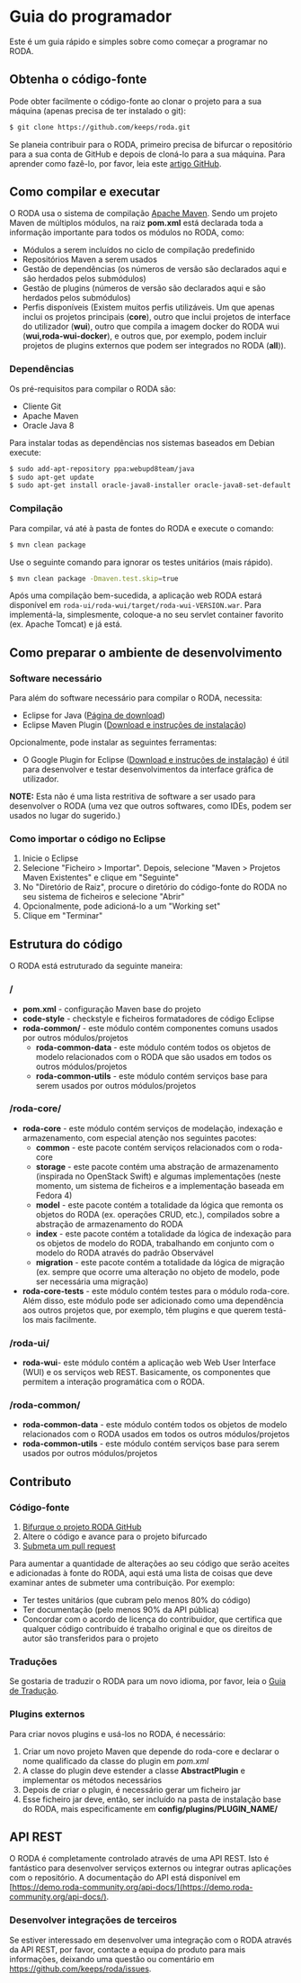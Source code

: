 # Guia do programador

Este é um guia rápido e simples sobre como começar a programar no RODA.

## Obtenha o código-fonte

Pode obter facilmente o código-fonte ao clonar o projeto para a sua máquina (apenas precisa de ter instalado o git):

```bash
$ git clone https://github.com/keeps/roda.git
```

Se planeia contribuir para o RODA, primeiro precisa de bifurcar o repositório para a sua conta de GitHub e depois de cloná-lo para a sua máquina. Para aprender como fazê-lo, por favor, leia este [artigo GitHub](https://help.github.com/articles/fork-a-repo).


<!-- Aviso: alterar este título quebrará as ligações -->
## Como compilar e executar

O RODA usa o sistema de compilação [Apache Maven](http://maven.apache.org/). Sendo um projeto Maven de múltiplos módulos, na raiz **pom.xml** está declarada toda a informação importante para todos os módulos no RODA, como:

* Módulos a serem incluídos no ciclo de compilação predefinido
* Repositórios Maven a serem usados
* Gestão de dependências (os números de versão são declarados aqui e são herdados pelos submódulos)
* Gestão de plugins (números de versão são declarados aqui e são herdados pelos submódulos)
* Perfis disponíveis (Existem muitos perfis utilizáveis. Um que apenas inclui os projetos principais (**core**), outro que inclui projetos de interface do utilizador (**wui**), outro que compila a imagem docker do RODA wui (**wui,roda-wui-docker**), e outros que, por exemplo, podem incluir projetos de plugins externos que podem ser integrados no RODA (**all**)).

### Dependências

Os pré-requisitos para compilar o RODA são:

* Cliente Git
* Apache Maven
* Oracle Java 8

Para instalar todas as dependências nos sistemas baseados em Debian execute:

```bash
$ sudo add-apt-repository ppa:webupd8team/java
$ sudo apt-get update
$ sudo apt-get install oracle-java8-installer oracle-java8-set-default git maven ant
```

### Compilação

Para compilar, vá até à pasta de fontes do RODA e execute o comando:

```bash
$ mvn clean package
```

Use o seguinte comando para ignorar os testes unitários (mais rápido).

```bash
$ mvn clean package -Dmaven.test.skip=true
```


Após uma compilação bem-sucedida, a aplicação web RODA estará disponível em `roda-ui/roda-wui/target/roda-wui-VERSION.war`. Para implementá-la, simplesmente, coloque-a no seu servlet container favorito (ex. Apache Tomcat) e já está.

## Como preparar o ambiente de desenvolvimento

### Software necessário

Para além do software necessário para compilar o RODA, necessita:

* Eclipse for Java ([Página de download](http://www.eclipse.org/downloads/))
* Eclipse Maven Plugin ([Download e instruções de instalação](http://www.eclipse.org/m2e/download/))

Opcionalmente, pode instalar as seguintes ferramentas:

* O Google Plugin for Eclipse ([Download e instruções de instalação](https://developers.google.com/eclipse/docs/getting_started)) é útil para desenvolver e testar desenvolvimentos da interface gráfica de utilizador.

**NOTE:** Esta não é uma lista restritiva de software a ser usado para desenvolver o RODA (uma vez que outros softwares, como IDEs, podem ser usados no lugar do sugerido.)

### Como importar o código no Eclipse

1. Inicie o Eclipse
2. Selecione "Ficheiro > Importar". Depois, selecione "Maven > Projetos Maven Existentes" e clique em "Seguinte"
3. No "Diretório de Raiz", procure o diretório do código-fonte do RODA no seu sistema de ficheiros e selecione "Abrir"
4. Opcionalmente, pode adicioná-lo a um "Working set"
5. Clique em "Terminar"


## Estrutura do código

O RODA está estruturado da seguinte maneira:

### /

* **pom.xml** - configuração Maven base do projeto
* **code-style** - checkstyle e ficheiros formatadores de código Eclipse
* **roda-common/** - este módulo contém componentes comuns usados por outros módulos/projetos
  * **roda-common-data** - este módulo contém todos os objetos de modelo relacionados com o RODA que são usados em todos os outros módulos/projetos
  * **roda-common-utils** - este módulo contém serviços base para serem usados por outros módulos/projetos

### /roda-core/

  * **roda-core** - este módulo contém serviços de modelação, indexação e armazenamento, com especial atenção nos seguintes pacotes:
    * **common** - este pacote contém serviços relacionados com o roda-core
    * **storage** - este pacote contém uma abstração de armazenamento (inspirada no OpenStack Swift) e algumas implementações (neste momento, um sistema de ficheiros e a implementação baseada em Fedora 4)
    * **model** - este pacote contém a totalidade da lógica que remonta os objetos do RODA (ex. operações CRUD, etc.), compilados sobre a abstração de armazenamento do RODA
    * **index** - este pacote contém a totalidade da lógica de indexação para os objetos de modelo do RODA, trabalhando em conjunto com o modelo do RODA através do padrão Observável
    * **migration** - este pacote contém a totalidade da lógica de migração (ex. sempre que ocorre uma alteração no objeto de modelo, pode ser necessária uma migração)
  * **roda-core-tests** - este módulo contém testes para o módulo roda-core. Além disso, este módulo pode ser adicionado como uma dependência aos outros projetos que, por exemplo, têm plugins e que querem testá-los mais facilmente.

### /roda-ui/

* **roda-wui**- este módulo contém a aplicação web Web User Interface (WUI) e os serviços web REST. Basicamente, os componentes que permitem a interação programática com o RODA.

### /roda-common/

* **roda-common-data** - este módulo contém todos os objetos de modelo relacionados com o RODA usados em todos os outros módulos/projetos
* **roda-common-utils** - este módulo contém serviços base para serem usados por outros módulos/projetos


## Contributo

### Código-fonte

1. [Bifurque o projeto RODA GitHub](https://help.github.com/articles/fork-a-repo)
2. Altere o código e avance para o projeto bifurcado
3. [Submeta um pull request](https://help.github.com/articles/using-pull-requests)

Para aumentar a quantidade de alterações ao seu código que serão aceites e adicionadas à fonte do RODA, aqui está uma lista de coisas que deve examinar antes de submeter uma contribuição. Por exemplo:

* Ter testes unitários (que cubram pelo menos 80% do código)
* Ter documentação (pelo menos 90% da API pública)
* Concordar com o acordo de licença do contribuidor, que certifica que qualquer código contribuído é trabalho original e que os direitos de autor são transferidos para o projeto

### Traduções

Se gostaria de traduzir o RODA para um novo idioma, por favor, leia o [Guia de Tradução](Translation_Guide.md).

### Plugins externos

Para criar novos plugins e usá-los no RODA, é necessário:

1. Criar um novo projeto Maven que depende do roda-core e declarar o nome qualificado da classe do plugin em _pom.xml_
2. A classe do plugin deve estender a classe **AbstractPlugin** e implementar os métodos necessários
3. Depois de criar o plugin, é necessário gerar um ficheiro jar
4. Esse ficheiro jar deve, então, ser incluído na pasta de instalação base do RODA, mais especificamente em **config/plugins/PLUGIN_NAME/**

## API REST

O RODA é completamente controlado através de uma API REST. Isto é fantástico para desenvolver serviços externos ou integrar outras aplicações com o repositório. A documentação do API está disponível em [https://demo.roda-community.org/api-docs/](https://demo.roda-community.org/api-docs/).

### Desenvolver integrações de terceiros

Se estiver interessado em desenvolver uma integração com o RODA através da API REST, por favor, contacte a equipa do produto para mais informações, deixando uma questão ou comentário em https://github.com/keeps/roda/issues.

